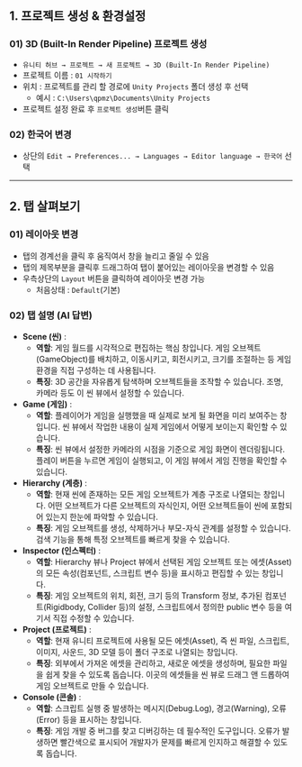 ## 1\. 프로젝트 생성 & 환경설정

### 01) 3D (Built-In Render Pipeline) 프로젝트 생성

-   `유니티 허브 → 프로젝트 → 새 프로젝트 → 3D (Built-In Render Pipeline)`
-   프로젝트 이름 : `01 시작하기`
-   위치 : 프로젝트를 관리 할 경로에 `Unity Projects` 폴더 생성 후 선택
    -   예시 : `C:\Users\qpmz\Documents\Unity Projects`
-   프로젝트 설정 완료 후 `프로젝트 생성`버튼 클릭

### 02) 한국어 변경

-   상단의 `Edit → Preferences... → Languages → Editor language → 한국어` 선택

---

## 2\. 탭 살펴보기

### 01) 레이아웃 변경

-   탭의 경계선을 클릭 후 움직여서 창을 늘리고 줄일 수 있음
-   탭의 제목부분을 클릭후 드래그하여 탭이 붙어있는 레이아웃을 변경할 수 있음
-   우측상단의 `Layout` 버튼을 클릭하여 레이아웃 변경 가능
    -   처음상태 : `Default`(기본)

### 02) 탭 설명 (AI 답변)

-   **Scene (씬)** :
    -   **역할**: 게임 월드를 시각적으로 편집하는 핵심 창입니다. 게임 오브젝트(GameObject)를 배치하고, 이동시키고, 회전시키고, 크기를 조절하는 등 게임 환경을 직접 구성하는 데 사용됩니다.
    -   **특징**: 3D 공간을 자유롭게 탐색하며 오브젝트들을 조작할 수 있습니다. 조명, 카메라 등도 이 씬 뷰에서 설정할 수 있습니다.
-   **Game (게임)** :
    -   **역할**: 플레이어가 게임을 실행했을 때 실제로 보게 될 화면을 미리 보여주는 창입니다. 씬 뷰에서 작업한 내용이 실제 게임에서 어떻게 보이는지 확인할 수 있습니다.
    -   **특징**: 씬 뷰에서 설정한 카메라의 시점을 기준으로 게임 화면이 렌더링됩니다. 플레이 버튼을 누르면 게임이 실행되고, 이 게임 뷰에서 게임 진행을 확인할 수 있습니다.
-   **Hierarchy (계층)** :
    -   **역할**: 현재 씬에 존재하는 모든 게임 오브젝트가 계층 구조로 나열되는 창입니다. 어떤 오브젝트가 다른 오브젝트의 자식인지, 어떤 오브젝트들이 씬에 포함되어 있는지 한눈에 파악할 수 있습니다.
    -   **특징**: 게임 오브젝트를 생성, 삭제하거나 부모-자식 관계를 설정할 수 있습니다. 검색 기능을 통해 특정 오브젝트를 빠르게 찾을 수 있습니다.
-   **Inspector (인스펙터)** :
    -   **역할**: Hierarchy 뷰나 Project 뷰에서 선택된 게임 오브젝트 또는 에셋(Asset)의 모든 속성(컴포넌트, 스크립트 변수 등)을 표시하고 편집할 수 있는 창입니다.
    -   **특징**: 게임 오브젝트의 위치, 회전, 크기 등의 Transform 정보, 추가된 컴포넌트(Rigidbody, Collider 등)의 설정, 스크립트에서 정의한 public 변수 등을 여기서 직접 수정할 수 있습니다.
-   **Project (프로젝트)** :
    -   **역할**: 현재 유니티 프로젝트에 사용될 모든 에셋(Asset), 즉 씬 파일, 스크립트, 이미지, 사운드, 3D 모델 등이 폴더 구조로 나열되는 창입니다.
    -   **특징**: 외부에서 가져온 에셋을 관리하고, 새로운 에셋을 생성하며, 필요한 파일을 쉽게 찾을 수 있도록 돕습니다. 이곳의 에셋들을 씬 뷰로 드래그 앤 드롭하여 게임 오브젝트로 만들 수 있습니다.
-   **Console (콘솔)** :
    -   **역할**: 스크립트 실행 중 발생하는 메시지(Debug.Log), 경고(Warning), 오류(Error) 등을 표시하는 창입니다.
    -   **특징**: 게임 개발 중 버그를 찾고 디버깅하는 데 필수적인 도구입니다. 오류가 발생하면 빨간색으로 표시되어 개발자가 문제를 빠르게 인지하고 해결할 수 있도록 돕습니다.